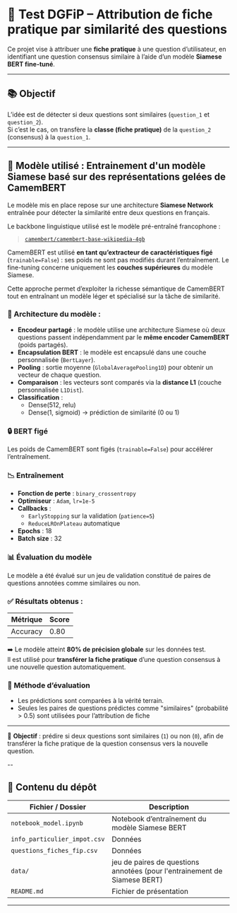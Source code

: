# 📄 Test DGFiP – Attribution de fiche pratique par similarité des questions

Ce projet vise à attribuer une **fiche pratique** à une question d’utilisateur, en identifiant une question consensus similaire à l’aide d’un modèle **Siamese BERT fine-tuné**.

---

## 📚 Objectif

L’idée est de détecter si deux questions sont similaires (`question_1` et `question_2`).  
Si c’est le cas, on transfère la **classe (fiche pratique)** de la `question_2` (consensus) à la `question_1`.

---

## 🧠 Modèle utilisé : Entrainement d'un modèle Siamese basé sur des représentations gelées de CamemBERT

Le modèle mis en place repose sur une architecture **Siamese Network** entraînée pour détecter la similarité entre deux questions en français.

Le backbone linguistique utilisé est le modèle pré-entraîné francophone :
> [`camembert/camembert-base-wikipedia-4gb`](https://huggingface.co/camembert/camembert-base-wikipedia-4gb)

CamemBERT est utilisé **en tant qu’extracteur de caractéristiques figé** (`trainable=False`) : ses poids ne sont pas modifiés durant l’entraînement. Le fine-tuning concerne uniquement les **couches supérieures** du modèle Siamese.

Cette approche permet d’exploiter la richesse sémantique de CamemBERT tout en entraînant un modèle léger et spécialisé sur la tâche de similarité.

### 🔧 Architecture du modèle :

- **Encodeur partagé** : le modèle utilise une architecture Siamese où deux questions passent indépendamment par le **même encoder CamemBERT** (poids partagés).
- **Encapsulation BERT** : le modèle est encapsulé dans une couche personnalisée (`BertLayer`).
- **Pooling** : sortie moyenne (`GlobalAveragePooling1D`) pour obtenir un vecteur de chaque question.
- **Comparaison** : les vecteurs sont comparés via la **distance L1** (couche personnalisée `L1Dist`).
- **Classification** :
  - Dense(512, relu)
  - Dense(1, sigmoid) → prédiction de similarité (0 ou 1)

### 🔒 BERT figé

Les poids de CamemBERT sont figés (`trainable=False`) pour accélérer l’entraînement.

### 📉 Entraînement

- **Fonction de perte** : `binary_crossentropy`
- **Optimiseur** : `Adam`, `lr=1e-5`
- **Callbacks** :
  - `EarlyStopping` sur la validation (`patience=5`)
  - `ReduceLROnPlateau` automatique
- **Epochs** : 18
- **Batch size** : 32

### 📊 Évaluation du modèle

Le modèle a été évalué sur un jeu de validation constitué de paires de questions annotées comme similaires ou non.

### ✅ Résultats obtenus :

| Métrique              | Score        |
|-----------------------|--------------|
| Accuracy              | 0.80         |


➡️ Le modèle atteint **80% de précision globale**  sur les données test.  
Il est utilisé pour **transférer la fiche pratique** d’une question consensus à une nouvelle question automatiquement.

### 🧪 Méthode d’évaluation

- Les prédictions sont comparées à la vérité terrain.
- Seules les paires de questions prédictes comme "similaires" (probabilité > 0.5) sont utilisées pour l’attribution de fiche


---

🎯 **Objectif** : prédire si deux questions sont similaires (`1`) ou non (`0`), afin de transférer la fiche pratique de la question consensus vers la nouvelle question.

--

## 📁 Contenu du dépôt

| Fichier / Dossier          | Description |
|----------------------------|-------------|
| `notebook_model.ipynb`     | Notebook d’entraînement du modèle Siamese BERT |
| `info_particulier_impot.csv`     | Données |
| `questions_fiches_fip.csv`     | Données |
| `data/`                    | jeu de paires de questions annotées (pour l'entrainement de Siamese BERT) |
| `README.md`                | Fichier de présentation |


---
